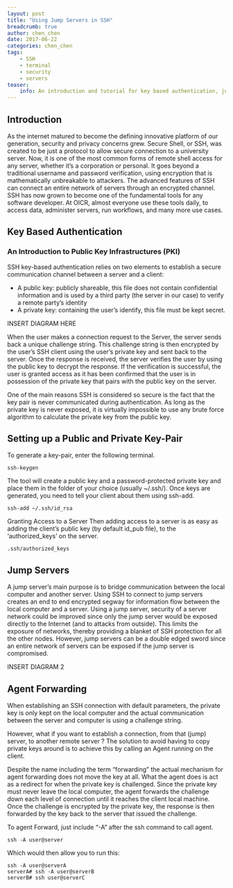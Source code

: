 ```yaml
---
layout: post
title: "Using Jump Servers in SSH"
breadcrumb: true
author: chen_chen
date: 2017-06-22
categories: chen_chen
tags:
    - SSH
    - terminal
    - security
    - servers
teaser:
    info: An introduction and tutorial for key based authentication, jump servers, and port forwarding.
---
```

## Introduction
As the internet matured to become the defining innovative platform of our generation, security and privacy concerns grew. Secure Shell, or SSH, was created to be just a protocol to allow secure connection to a university server. Now, it is one of the most common forms of remote shell access for any server, whether it’s a corporation or personal. It goes beyond a traditional username and password verification, using encryption that is mathematically unbreakable to attackers. The advanced features of SSH can connect an entire network of servers through an encrypted channel. SSH has now grown to become one of the fundamental tools for any software developer. At OICR, almost everyone use these tools daily, to access data, administer servers, run workflows, and many more use cases. 

## Key Based Authentication
### An Introduction to Public Key Infrastructures (PKI)
SSH key-based authentication relies on two elements to establish a secure communication channel between a server and a client:
* A public key: publicly shareable, this file does not contain confidential information and is used by a third party (the server in our case) to verify a remote party’s identity
* A private key: containing the user’s identify, this file must be kept secret.


INSERT DIAGRAM HERE

When the user makes a connection request to the Server, the server sends back a unique challenge string. This challenge string is then encrypted by the user’s SSH client using the user’s private key and sent back to the server. Once the response is received, the server verifies the user by using the public key to decrypt the response. If the verification is successful, the user is granted access as it has been confirmed that the user is in possession of the private key that pairs with the public key on the server. 

One of the main reasons SSH is considered so secure is the fact that the key pair is never communicated during authentication. As long as the private key is never exposed, it is virtually impossible to use any brute force algorithm to calculate the private key from the public key. 

## Setting up a Public and Private Key-Pair
To generate a key-pair, enter the following terminal.
 
```ssh-keygen```

The tool will create a public key and a password-protected private key and place them in the folder of your choice (usually ~/.ssh/). Once keys are generated, you need to tell your client about them using ssh-add.

```ssh-add ~/.ssh/id_rsa```

Granting Access to a Server
Then adding access to a server is as easy as adding the client’s public key (by default id_pub file), to the ‘authorized_keys’ on the server.

```.ssh/authorized_keys```

## Jump Servers
A jump server’s main purpose is to bridge communication between the local computer and another server. Using SSH to connect to jump servers creates an end to end encrypted segway for information flow between the local computer and a server. Using a jump server, security of a server network could be improved since only the jump server would be exposed directly to the Internet (and to attacks from outside). This limits the exposure of networks, thereby providing a blanket of SSH protection for all the other nodes. However, jump servers can be a  double edged sword since an entire network of servers can be exposed if the jump server is compromised. 

INSERT DIAGRAM 2

## Agent Forwarding
When establishing an SSH connection with default parameters, the private key is only kept on the local computer and the actual communication between the server and computer is using a challenge string. 
 
However, what if you want to establish a connection, from that (jump) server, to another remote server ? The solution to avoid having to copy private keys around is to achieve this by calling an Agent running on the client. 
 
Despite the name including the term “forwarding” the actual mechanism for agent forwarding does not move the key at all. What the agent does is act as a redirect for when the private key is challenged. Since the private key must never leave the local computer, the agent forwards the challenge down each level of connection until it reaches the client local machine. Once the challenge is encrypted by the private key, the response is then forwarded by the key back to the server that issued the challenge.

To agent Forward, just include “-A” after the ssh command to call agent.
 
```ssh -A user@server```
 
Which would then allow you to run this:
```
ssh -A user@serverA
serverA# ssh -A user@serverB
serverB# ssh user@serverC
```
